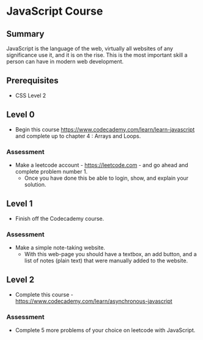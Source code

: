 # JavaScript Course

## Summary 
JavaScript is the language of the web, virtually all websites of any significance use it, and it is on the rise. 
This is the most important skill a person can have in modern web development.

## Prerequisites
* CSS Level 2

## Level 0
* Begin this course https://www.codecademy.com/learn/learn-javascript and complete up to chapter 4 : Arrays and Loops.
### Assessment 
* Make a leetcode account - https://leetcode.com - and go ahead and complete problem number 1. 
  * Once you have done this be able to login, show, and explain your solution.

## Level 1
* Finish off the Codecademy course.

### Assessment
* Make a simple note-taking website. 
  * With this web-page you should have a textbox, an add button, and a list of notes (plain text) that were manually added to the website. 

## Level 2
* Complete this course - https://www.codecademy.com/learn/asynchronous-javascript

### Assessment
* Complete 5 more problems of your choice on leetcode with JavaScript.
